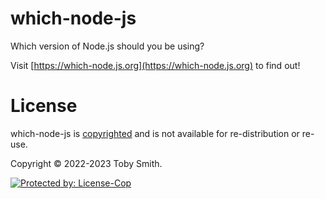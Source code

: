 # which-node-js

Which version of Node.js should you be using?

Visit [https://which-node.js.org](https://which-node.js.org) to find out!

# License

which-node-js is [copyrighted](./LICENSE.md) and is not available for re-distribution or re-use.

Copyright © 2022-2023 Toby Smith.

<a href="https://license-cop.js.org">
  <img alt="Protected by: License-Cop" src="https://license-cop.js.org/shield.svg">
</a>
